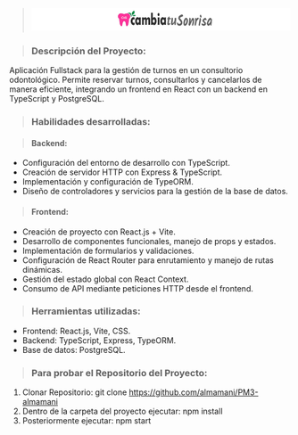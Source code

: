 > ![logo Odontologia](./front/public/logo_odontologia.png)

> ### Descripción del Proyecto:

<p>Aplicación Fullstack para la gestión de turnos en un consultorio odontológico. Permite reservar turnos, consultarlos y cancelarlos de manera eficiente, integrando un frontend en React con un backend en TypeScript y PostgreSQL.</p>

> ### Habilidades desarrolladas:

> #### Backend:

- Configuración del entorno de desarrollo con TypeScript.
- Creación de servidor HTTP con Express & TypeScript.
- Implementación y configuración de TypeORM.
- Diseño de controladores y servicios para la gestión de la base de datos.

> #### Frontend:

- Creación de proyecto con React.js + Vite.
- Desarrollo de componentes funcionales, manejo de props y estados.
- Implementación de formularios y validaciones.
- Configuración de React Router para enrutamiento y manejo de rutas dinámicas.
- Gestión del estado global con React Context.
- Consumo de API mediante peticiones HTTP desde el frontend.

> ### Herramientas utilizadas:

- Frontend: React.js, Vite, CSS.
- Backend: TypeScript, Express, TypeORM.
- Base de datos: PostgreSQL.

> ### Para probar el Repositorio del Proyecto:

1. Clonar Repositorio: git clone https://github.com/almamani/PM3-almamani
2. Dentro de la carpeta del proyecto ejecutar: npm install
3. Posteriormente ejecutar: npm start
